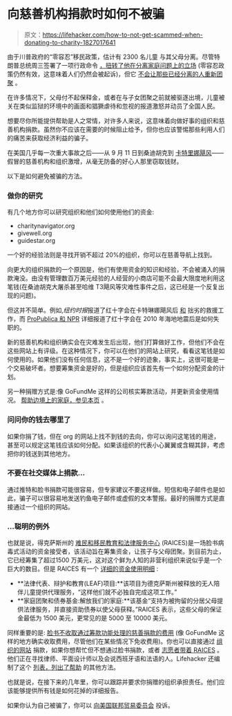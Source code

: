# 向慈善机构捐款时如何不被骗

> 原文：<https://lifehacker.com/how-to-not-get-scammed-when-donating-to-charity-1827017641>

由于川普政府的“零容忍”移民政策，估计有 2300 名儿童 与其父母分离。尽管特朗普总统周三签署了一项行政命令 [，扭转了他在分离家庭问题上的立场](https://www.nytimes.com/2018/06/20/us/politics/trump-immigration-children-executive-order.html) (零容忍政策仍然有效，这意味着人们仍然会被起诉)，但它 [不会让那些已经分离的人重新团聚](https://www.texastribune.org/2018/06/20/separated-families-immigration-trump-guarantee-reunification/) 。



在许多情况下，父母付不起保释金，或者在与子女团聚之前就被驱逐出境，儿童被关在类似监狱的环境中的画面和猖獗虐待和忽视的报道激怒并动员了全国人民。

想要尽你所能提供帮助是人之常情，对许多人来说，这意味着向做好事的组织和慈善机构捐款。虽然你不应该在需要的时候阻止给予，但你也应该警惕那些利用人们的痛苦来获取经济利益的骗子。

在美国几乎每一次重大事故之后——从 9 月 11 日到桑迪胡克到 [卡特里娜飓风](http://time.com/money/4521894/hurricane-matthew-how-help-haiti-victims/)——假冒的慈善机构和组织激增，从毫无防备的好心人那里窃取钱财。

以下是如何避免被骗的方法。

### 做你的研究

有几个地方你可以研究组织和他们如何使用他们的资金:

*   charitynavigator.org
*   givewell.org
*   guidestar.org

一个好的经验法则是寻找开销不超过 20%的组织，你可以在慈善导航上找到。

向更大的组织捐款的一个原因是，他们有使用资金的知识和经验，不会被涌入的捐款淹没。由没有管理数百万美元经验的人经营的小商店可能不会最大限度地利用这笔钱(在桑迪胡克大屠杀甚至哈维 T3飓风等灾难性事件之后，这已经是一个反复出现的问题)。

但这并不简单。例如,*纽约时报*报道了红十字会在卡特琳娜飓风后 [和](https://www.nytimes.com/2006/04/04/us/reports-critique-us-red-crosss-katrina-response.html?mcubz=1) 拙劣的救援工作，而 [ProPublica 和 NPR](http://www.npr.org/2015/06/03/411524156/in-search-of-the-red-cross-500-million-in-haiti-relief) 详细报道了红十字会在 2010 年海地地震后是如何失职的。

新的慈善机构和组织确实会在灾难发生后出现，他们打算做好工作，但他们不会在这些网站上有评级。在这种情况下，你可以在他们的网站上研究，看看这笔钱是如何使用的。如果他们没有任何信息，这不是一个好的迹象，事实上，这很可能是一个交易破坏者。想要筹集资金是好的，但是组织应该首先有一个如何分配资金的计划。

另一种捐赠方式是:像 GoFundMe 这样的公司核实筹款活动，并更新资金使用情况。 [帮助边境上的家庭，参见本页](https://www.gofundme.com/kvfcr-stop-separating-families/donate) 。

### 问问你的钱去哪里了

如果你捐了钱，但在 org 的网站上找不到钱的去向，你可以询问这笔钱的用途，甚至可以规定这笔钱应该如何分配。如果该组织的代表小心翼翼或含糊其辞，考虑把你的钱送到其他地方。

### 不要在社交媒体上捐款...

通过推特和脸书捐款可能很容易，但专家建议不要这样做。短信和电子邮件也是如此，骗子可以很容易地发送钓鱼电子邮件或虚假的文本警报。最好的捐赠方式是直接通过一个组织的网站。

### ...聪明的例外

也就是说，得克萨斯州的 [难民和移民教育和法律服务中心](http://raicestexas.org/) (RAICES)是一场脸书病毒式活动的资金接受者，该活动旨在筹集资金，让孩子与父母团聚。到目前为止，它已经筹集了超过1500 万美元，这对这个鲜为人知的非营利组织来说似乎是一个巨大的数目。但是 RAICES 有一个 [详细的资金使用明细](https://docs.google.com/document/d/1RTxk4mfg7f9E_Or1y9GFg9BtindehUOmGwIzlDle7LY/edit) :

*   **法律代表、辩护和教育(LEAF)项目:**该项目为德克萨斯州被释放的无人陪伴儿童提供代理服务，“这样他们就不必独自完成这项工作。”
*   **家庭团聚和债券基金:解放我们的家庭:**该基金“支持为被拘留的分居父母提供法律服务，并直接资助债券以使父母获释。”RAICES 表示，这些父母的保证金最低为 1500 美元，更常见的是 5000 至 10000 美元。

同样重要的是: [脸书不收取通过筹款功能处理的慈善捐款的费用](https://www.facebook.com/help/356680401435429/?helpref=hc_fnav) (像 GoFundMe 这样的地方确实收取费用，尽管他们在某些情况下免收费用)。你也可以直接通过 [组织的网站](https://www.raicestexas.org/#donate) 捐款，如果你想帮忙但不想通过脸书捐款，或者 [志愿者带着 RAICES](https://www.raicestexas.org/volunteer/) 。他们正在寻找律师、平面设计师以及会说西班牙语和法语的人。Lifehacker 还编制了这个 [列表，列出了帮助](https://lifehacker.com/where-to-volunteer-donate-and-protest-to-fight-family-1826918071#_ga=2.93598301.1171271670.1529326938-594046802.1524762060) 的其他方法。

也就是说，在接下来的几年里，你可以跟踪并要求你捐赠的组织承担责任。他们应该能够提供所有钱是如何花掉的详细报告。

如果你认为自己被骗了，你可以 [向美国联邦贸易委员会](https://www.ftccomplaintassistant.gov/) 投诉。